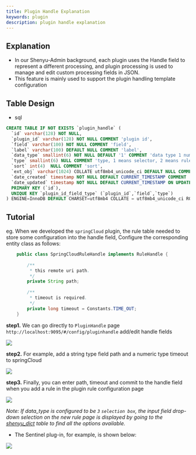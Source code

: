 ```yaml
---
title: Plugin Handle Explanation
keywords: plugin
description: plugin handle explanation
---
```


## Explanation

* In our Shenyu-Admin background, each plugin uses the Handle field to represent a different processing, and plugin processing is used to manage and edit custom processing fields in JSON.
* This feature is mainly used to support the plugin handling template configuration

## Table Design

* sql
```sql
CREATE TABLE IF NOT EXISTS `plugin_handle` (
  `id` varchar(128) NOT NULL,
  `plugin_id` varchar(128) NOT NULL COMMENT 'plugin id',
  `field` varchar(100) NOT NULL COMMENT 'field',
  `label` varchar(100) DEFAULT NULL COMMENT 'label',
  `data_type` smallint(6) NOT NULL DEFAULT '1' COMMENT 'data type 1 number 2 string 3 select box',
  `type` smallint(6) NULL COMMENT 'type, 1 means selector, 2 means rule',
  `sort` int(4)  NULL COMMENT 'sort',
  `ext_obj` varchar(1024) COLLATE utf8mb4_unicode_ci DEFAULT NULL COMMENT 'extra configuration (json format data)',
  `date_created` timestamp NOT NULL DEFAULT CURRENT_TIMESTAMP COMMENT 'create time',
  `date_updated` timestamp NOT NULL DEFAULT CURRENT_TIMESTAMP ON UPDATE CURRENT_TIMESTAMP COMMENT 'update time',
  PRIMARY KEY (`id`),
  UNIQUE KEY `plugin_id_field_type` (`plugin_id`,`field`,`type`)
) ENGINE=InnoDB DEFAULT CHARSET=utf8mb4 COLLATE = utf8mb4_unicode_ci ROW_FORMAT = Dynamic;
```

## Tutorial

eg. When we developed the `springCloud` plugin, the rule table needed to store some configuration into the handle field,
Configure the corresponding entity class as follows:

```java
    public class SpringCloudRuleHandle implements RuleHandle {
    
        /**
         * this remote uri path.
         */
        private String path;
    
        /**
         * timeout is required.
         */
        private long timeout = Constants.TIME_OUT;    
    }
```

**step1.** We can go directly to `PluginHandle` page `http://localhost:9095/#/config/pluginhandle` add/edit handle fields

![](/img/shenyu/basicConfig/pluginHandle/01.png)

**step2.** For example, add a string type field path and a numeric type timeout to springCloud

![](/img/shenyu/basicConfig/pluginHandle/02.png)

**step3.** Finally, you can enter path, timeout and commit to the handle field when you add a rule in the plugin rule configuration page

![](https://yu199195.github.io/images/soul/springcloud-rule-handle.png)

*Note: If data_type is configured to be `3` `selection box`, the input field drop-down selection on the new rule page is displayed by going to the [shenyu_dict](../dictionary-management) table to find all the options available.*

* The Sentinel plug-in, for example, is shown below:

![](https://yu199195.github.io/images/soul/sentinel-rule-handle.png)
